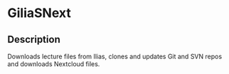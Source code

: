 # GiliaSNext

## Description
Downloads lecture files from Ilias, clones and updates Git and SVN repos and downloads Nextcloud files.
